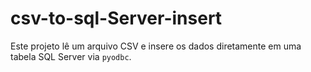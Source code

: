 # csv-to-sql-Server-insert
Este projeto lê um arquivo CSV e insere os dados diretamente em uma tabela SQL Server via `pyodbc`.
